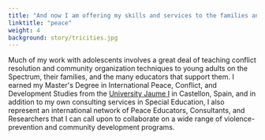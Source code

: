 ```yaml
---
title: "And now I am offering my skills and services to the families and communities of the Pacific Northwest"
linktitle: "peace"
weight: 4
background: story/tricities.jpg
---
```

Much of my work with adolescents involves a great deal of teaching conflict resolution and community organization techniques to young adults on the Spectrum, their families, and the many educators that support them. I earned my Master's Degree in International Peace, Conflict, and Development Studies from the [University Jaume I](https://www.uji.es/estudis/oferta/base/masters/actual/centre/fchs/pau-2013/) in Castellon, Spain, and in addition to my own consulting services in Special Education, I also represent an international network of Peace Educators, Consultants, and Researchers that I can call upon to collaborate on a wide range of violence-prevention and community development programs.
